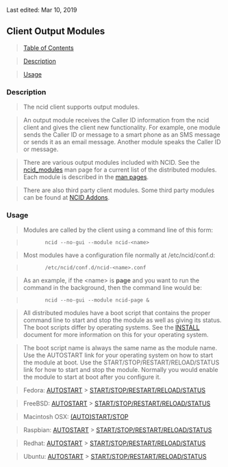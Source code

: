 <!-- Modules.md - Removable HEADER Start -->

Last edited: Mar 10, 2019

<!-- Removable HEADER End -->

## <a name="modules_top"></a> Client Output Modules

> [Table of Contents](#doc_top)

> [Description](#modules_des)

> [Usage](#modules_usage)

### <a name="modules_des"></a> Description

> The ncid client supports output modules.

> An output module receives the Caller ID information from the ncid
> client and gives the client new functionality. For example, one
> module sends the Caller ID or message to a smart phone as an SMS
> message or sends it as an email message. Another module speaks the
> Caller ID or message.

> There are various output modules included with NCID. See the
> [ncid_modules](http://ncid.sourceforge.net/man/ncid_modules.7.html)
> man page for a current list of the distributed modules. Each module is
> described in the [man pages](http://ncid.sourceforge.net/man/man.html).

> There are also third party client modules. Some third party modules
> can be found at [NCID Addons](http://ncid.sourceforge.net/addon.html).

### <a name="modules_usage"></a> Usage

> Modules are called by the client using a command line of this form:

>            ncid --no-gui --module ncid-<name>

> Most modules have a configuration file normally at /etc/ncid/conf.d:

>            /etc/ncid/conf.d/ncid-<name>.conf

> As an example, if the &lt;name&gt; is **page** and you want to run the
> command in the background, then the command line would be:

>            ncid --no-gui --module ncid-page &

> All distributed modules have a boot script that contains the proper command line to start and
> stop the module as well as giving its status. The boot scripts differ by operating systems.
> See the [INSTALL](http://ncid.sourceforge.net/doc/NCID-UserManual.html#install_top)
> document for more information on this for your operating system.

> The boot script name is always the same name as the module name. Use the AUTOSTART link for
> your operating system on how to start the module at boot. Use the START/STOP/RESTART/RELOAD/STATUS
> link for how to start and stop the module. Normally you would enable the module to start at
> boot after you configure it.

> Fedora: [AUTOSTART](http://ncid.sourceforge.net/doc/NCID-UserManual.html#instl_fed_as) > [START/STOP/RESTART/RELOAD/STATUS](http://ncid.sourceforge.net/doc/NCID-UserManual.html#instl_fed_ss)

> FreeBSD: [AUTOSTART](http://ncid.sourceforge.net/doc/NCID-UserManual.html#instl_free_as) > [START/STOP/RESTART/RELOAD/STATUS](http://ncid.sourceforge.net/doc/NCID-UserManual.html#instl_free_ss)

> Macintosh OSX: [(AUTO)START/STOP](http://ncid.sourceforge.net/doc/NCID-UserManual.html#instl_mac_ss)

> Raspbian: [AUTOSTART](http://ncid.sourceforge.net/doc/NCID-UserManual.html#instl_rasp_as) > [START/STOP/RESTART/RELOAD/STATUS](http://ncid.sourceforge.net/doc/NCID-UserManual.html#instl_rasp_ss)

> Redhat: [AUTOSTART](http://ncid.sourceforge.net/doc/NCID-UserManual.html#instl_red_as) > [START/STOP/RESTART/RELOAD/STATUS](http://ncid.sourceforge.net/doc/NCID-UserManual.html#instl_red_ss)

> Ubuntu: [AUTOSTART](http://ncid.sourceforge.net/doc/NCID-UserManual.html#instl_ubuntu_as) > [START/STOP/RESTART/RELOAD/STATUS](http://ncid.sourceforge.net/doc/NCID-UserManual.html#instl_ubuntu_ss)
